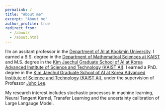 ```yaml
---
permalink: /
title: "About me"
excerpt: "About me"
author_profile: true
redirect_from: 
  - /about/
  - /about.html
---
```


 I’m an assitant professor in the [Department of AI at Kookmin University](https://cs.kookmin.ac.kr/ai/major). I earned a B.S. degree in the [Department of Mathematical Sciences at KAIST](https://mathsci.kaist.ac.kr/home/en/) and M.S. degree in the [Kim Jaechul Graduate School of AI at Korea Advanced Institute of Science and Technology (KAIST AI)](https://gsai.kaist.ac.kr/). I earned a PhD. degree in the [Kim Jaechul Graduate School of AI at Korea Advanced Institute of Science and Technology (KAIST AI)](https://gsai.kaist.ac.kr/), under the supervision of Professor [Juho Lee](https://juho-lee.github.io/).

My research interest includes stochastic processes in machine learning, Neural Tangent Kernel, Transfer Learning and the uncertainty calibration of Large Langauge Model.